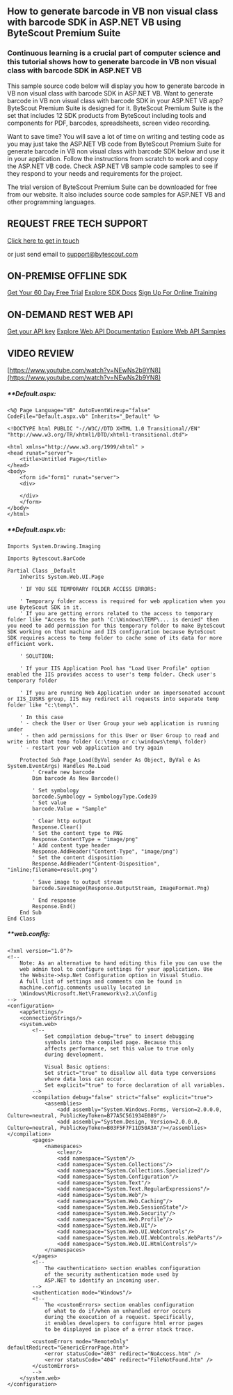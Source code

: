 ## How to generate barcode in VB non visual class with barcode SDK in ASP.NET VB using ByteScout Premium Suite

### Continuous learning is a crucial part of computer science and this tutorial shows how to generate barcode in VB non visual class with barcode SDK in ASP.NET VB

This sample source code below will display you how to generate barcode in VB non visual class with barcode SDK in ASP.NET VB. Want to generate barcode in VB non visual class with barcode SDK in your ASP.NET VB app? ByteScout Premium Suite is designed for it. ByteScout Premium Suite is the set that includes 12 SDK products from ByteScout including tools and components for PDF, barcodes, spreadsheets, screen video recording.

Want to save time? You will save a lot of time on writing and testing code as you may just take the ASP.NET VB code from ByteScout Premium Suite for generate barcode in VB non visual class with barcode SDK below and use it in your application. Follow the instructions from scratch to work and copy the ASP.NET VB code. Check ASP.NET VB sample code samples to see if they respond to your needs and requirements for the project.

The trial version of ByteScout Premium Suite can be downloaded for free from our website. It also includes source code samples for ASP.NET VB and other programming languages.

## REQUEST FREE TECH SUPPORT

[Click here to get in touch](https://bytescout.zendesk.com/hc/en-us/requests/new?subject=ByteScout%20Premium%20Suite%20Question)

or just send email to [support@bytescout.com](mailto:support@bytescout.com?subject=ByteScout%20Premium%20Suite%20Question) 

## ON-PREMISE OFFLINE SDK 

[Get Your 60 Day Free Trial](https://bytescout.com/download/web-installer?utm_source=github-readme)
[Explore SDK Docs](https://bytescout.com/documentation/index.html?utm_source=github-readme)
[Sign Up For Online Training](https://academy.bytescout.com/)


## ON-DEMAND REST WEB API

[Get your API key](https://pdf.co/documentation/api?utm_source=github-readme)
[Explore Web API Documentation](https://pdf.co/documentation/api?utm_source=github-readme)
[Explore Web API Samples](https://github.com/bytescout/ByteScout-SDK-SourceCode/tree/master/PDF.co%20Web%20API)

## VIDEO REVIEW

[https://www.youtube.com/watch?v=NEwNs2b9YN8](https://www.youtube.com/watch?v=NEwNs2b9YN8)




<!-- code block begin -->

##### ****Default.aspx:**
    
```
<%@ Page Language="VB" AutoEventWireup="false" CodeFile="Default.aspx.vb" Inherits="_Default" %>

<!DOCTYPE html PUBLIC "-//W3C//DTD XHTML 1.0 Transitional//EN" "http://www.w3.org/TR/xhtml1/DTD/xhtml1-transitional.dtd">

<html xmlns="http://www.w3.org/1999/xhtml" >
<head runat="server">
    <title>Untitled Page</title>
</head>
<body>
    <form id="form1" runat="server">
    <div>
    
    </div>
    </form>
</body>
</html>

```

<!-- code block end -->    

<!-- code block begin -->

##### ****Default.aspx.vb:**
    
```
Imports System.Drawing.Imaging

Imports Bytescout.BarCode

Partial Class _Default
    Inherits System.Web.UI.Page

    ' IF YOU SEE TEMPORARY FOLDER ACCESS ERRORS: 

    ' Temporary folder access is required for web application when you use ByteScout SDK in it.
    ' If you are getting errors related to the access to temporary folder like "Access to the path 'C:\Windows\TEMP\... is denied" then you need to add permission for this temporary folder to make ByteScout SDK working on that machine and IIS configuration because ByteScout SDK requires access to temp folder to cache some of its data for more efficient work.

    ' SOLUTION:

    ' If your IIS Application Pool has "Load User Profile" option enabled the IIS provides access to user's temp folder. Check user's temporary folder

    ' If you are running Web Application under an impersonated account or IIS_IUSRS group, IIS may redirect all requests into separate temp folder like "c:\temp\".

    ' In this case
    ' - check the User or User Group your web application is running under
    ' - then add permissions for this User or User Group to read and write into that temp folder (c:\temp or c:\windows\temp\ folder)
    ' - restart your web application and try again

    Protected Sub Page_Load(ByVal sender As Object, ByVal e As System.EventArgs) Handles Me.Load
        ' Create new barcode
        Dim barcode As New Barcode()

        ' Set symbology
        barcode.Symbology = SymbologyType.Code39
        ' Set value
        barcode.Value = "Sample"

        ' Clear http output
        Response.Clear()
        ' Set the content type to PNG
        Response.ContentType = "image/png"
        ' Add content type header
        Response.AddHeader("Content-Type", "image/png")
        ' Set the content disposition
        Response.AddHeader("Content-Disposition", "inline;filename=result.png")

        ' Save image to output stream
        barcode.SaveImage(Response.OutputStream, ImageFormat.Png)

        ' End response
        Response.End()
    End Sub
End Class

```

<!-- code block end -->    

<!-- code block begin -->

##### ****web.config:**
    
```
<?xml version="1.0"?>
<!-- 
    Note: As an alternative to hand editing this file you can use the 
    web admin tool to configure settings for your application. Use
    the Website->Asp.Net Configuration option in Visual Studio.
    A full list of settings and comments can be found in 
    machine.config.comments usually located in 
    \Windows\Microsoft.Net\Framework\v2.x\Config 
-->
<configuration>
	<appSettings/>
	<connectionStrings/>
	<system.web>
		<!-- 
            Set compilation debug="true" to insert debugging 
            symbols into the compiled page. Because this 
            affects performance, set this value to true only 
            during development.

            Visual Basic options:
            Set strict="true" to disallow all data type conversions 
            where data loss can occur. 
            Set explicit="true" to force declaration of all variables.
        -->
		<compilation debug="false" strict="false" explicit="true">
			<assemblies>
				<add assembly="System.Windows.Forms, Version=2.0.0.0, Culture=neutral, PublicKeyToken=B77A5C561934E089"/>
				<add assembly="System.Design, Version=2.0.0.0, Culture=neutral, PublicKeyToken=B03F5F7F11D50A3A"/></assemblies></compilation>
		<pages>
			<namespaces>
				<clear/>
				<add namespace="System"/>
				<add namespace="System.Collections"/>
				<add namespace="System.Collections.Specialized"/>
				<add namespace="System.Configuration"/>
				<add namespace="System.Text"/>
				<add namespace="System.Text.RegularExpressions"/>
				<add namespace="System.Web"/>
				<add namespace="System.Web.Caching"/>
				<add namespace="System.Web.SessionState"/>
				<add namespace="System.Web.Security"/>
				<add namespace="System.Web.Profile"/>
				<add namespace="System.Web.UI"/>
				<add namespace="System.Web.UI.WebControls"/>
				<add namespace="System.Web.UI.WebControls.WebParts"/>
				<add namespace="System.Web.UI.HtmlControls"/>
			</namespaces>
		</pages>
		<!--
            The <authentication> section enables configuration 
            of the security authentication mode used by 
            ASP.NET to identify an incoming user. 
        -->
		<authentication mode="Windows"/>
		<!--
            The <customErrors> section enables configuration 
            of what to do if/when an unhandled error occurs 
            during the execution of a request. Specifically, 
            it enables developers to configure html error pages 
            to be displayed in place of a error stack trace.

        <customErrors mode="RemoteOnly" defaultRedirect="GenericErrorPage.htm">
            <error statusCode="403" redirect="NoAccess.htm" />
            <error statusCode="404" redirect="FileNotFound.htm" />
        </customErrors>
        -->
	</system.web>
</configuration>

```

<!-- code block end -->